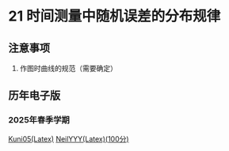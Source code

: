 # 21 时间测量中随机误差的分布规律

## 注意事项
1. 作图时曲线的规范（需要确定）


## 历年电子版



### 2025年春季学期

[Kuni05(Latex)](https://github.com/Kuni05/SUSTech-PHY104B/tree/main/2025/%E6%8A%A5%E5%91%8A/21%20%E6%97%B6%E9%97%B4%E6%B5%8B%E9%87%8F%E4%B8%AD%E9%9A%8F%E6%9C%BA%E8%AF%AF%E5%B7%AE%E7%9A%84%E5%88%86%E5%B8%83%E8%A7%84%E5%BE%8B)
[NeilYYY(Latex)(100分)](https://github.com/NeilYYYY/PHY104B_SUSTech_Experiments_of_Fundamental_Physics/tree/main/1_%E6%97%B6%E9%97%B4%E6%B5%8B%E9%87%8F%E4%B8%AD%E9%9A%8F%E6%9C%BA%E8%AF%AF%E5%B7%AE%E7%9A%84%E5%88%86%E5%B8%83%E8%A7%84%E5%BE%8B_100%E5%88%86)